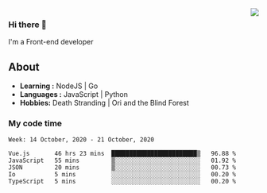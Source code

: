 <img align='right' src="https://github-readme-stats.vercel.app/api?username=strugglebak&show_icons=true">

### Hi there 👋

I'm a Front-end developer

## About

-  **Learning :** NodeJS | Go
-  **Languages :** JavaScript | Python
-  **Hobbies:** Death Stranding | Ori and the Blind Forest

### My code time

<!--START_SECTION:waka-->
```text
Week: 14 October, 2020 - 21 October, 2020

Vue.js       46 hrs 23 mins  ████████████████████████▒   96.88 % 
JavaScript   55 mins         ▒░░░░░░░░░░░░░░░░░░░░░░░░   01.92 % 
JSON         20 mins         ▒░░░░░░░░░░░░░░░░░░░░░░░░   00.73 % 
Io           5 mins          ░░░░░░░░░░░░░░░░░░░░░░░░░   00.20 % 
TypeScript   5 mins          ░░░░░░░░░░░░░░░░░░░░░░░░░   00.20 % 
```
<!--END_SECTION:waka-->

